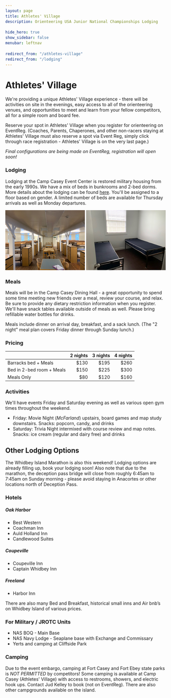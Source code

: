 ```yaml
---
layout: page
title: Athletes' Village
description: Orienteering USA Junior National Championships Lodging

hide_hero: true
show_sidebar: false
menubar: leftnav

redirect_from: "/athletes-village"
redirect_from: "/lodging"
---
```


# Athletes' Village

We're providing a unique Athletes' Village experience - there will be activities on site in the evenings, easy access to all of the orienteering venues, and opportunities to meet and learn from your fellow competitors, all for a simple room and board fee.

Reserve your spot in Athletes' Village when you register for orienteering on EventReg. (Coaches, Parents, Chaperones, and other non-racers staying at Athletes' Village must also reserve a spot via Event Reg, simply click through race registration - Athletes' Village is on the very last page.)

_Final configurations are being made on EventReg, registration will open soon!_

<!-- <a class="button is-info" href="https://eventreg.orienteeringusa.org/eventregister/a40/register/start/jn2020">Reserve your spot via EventReg</a>
-->

### Lodging

Lodging at the Camp Casey Event Center is restored military housing from the early 1990s. We have a mix of beds in bunkrooms and 2-bed dorms. More details about the lodging can be found <a href="https://casey.spu.edu/staying-at-camp-casey/lodging/">here</a>. You'll be assigned to a floor based on gender. A limited number of beds are available for Thursday arrivals as well as Monday departures. 

![Image of Bunkroom](./assets/img/Bunks.png)
![Image of 2 Bed Dorm](./assets/img/2BedDorm.png)


### Meals

Meals will be in the Camp Casey Dining Hall - a great opportunity to spend some time meeting new friends over a meal, review your course, and relax. Be sure to provide any dietary restriction information when you register. We'll have snack tables available outside of meals as well. Please bring refillable water bottles for drinks.

Meals include dinner on arrival day, breakfast, and a sack lunch. (The "2 night" meal plan covers Friday dinner through Sunday lunch.)

### Pricing

|  | 2 nights | 3 nights | 4 nights |
| ----- |  ---: |  ----: |      ---: |
| Barracks bed + Meals | $130 | $195 |  $260 |
| Bed in 2-bed room + Meals | $150 | $225 | $300 |
| Meals Only | $80 | $120 | $160 |

### Activities

We'll have events Friday and Saturday evening as well as various open gym times throughout the weekend.

* Friday: Movie Night (*McFarland*) upstairs, board games and map study downstairs. Snacks: popcorn, candy, and drinks
* Saturday: Trivia Night intermixed with course review and map notes. Snacks: ice cream (regular and dairy free) and drinks

## Other Lodging Options
The Whidbey Island Marathon is also this weekend! Lodging options are already filling up, book your lodging soon! Also note that due to the marathon, the deception pass bridge will close from roughly 6:45am to 7:45am on Sunday morning - please avoid staying in Anacortes or other locations north of Deception Pass.

### Hotels
##### Oak Harbor
* Best Western
* Coachman Inn
* Auld Holland Inn
* Candlewood Suites

##### Coupeville
* Coupeville Inn
* Captain Whidbey Inn

##### Freeland
* Harbor Inn

There are also many Bed and Breakfast, historical small inns and Air bnb’s on Whidbey Island of various prices.

### For Military / JROTC Units
* NAS BOQ - Main Base
* NAS Navy Lodge - Seaplane base with Exchange and Commissary
* Yerts and camping at Cliffside Park

### Camping
Due to the event embargo, camping at Fort Casey and Fort Ebey state parks is *NOT PERMITTED* by competitors! Some camping is available at Camp Casey (Athletes' Village) with access to restrooms, showers, and electric hook ups. Contact Jud Kelley to book (not on EventReg). There are also other campgrounds available on the island.
